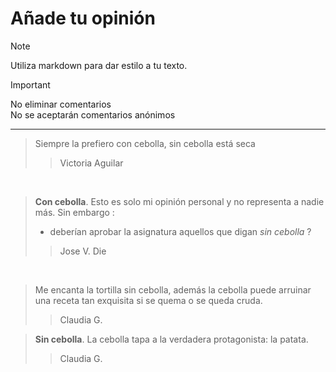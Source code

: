 # Añade tu opinión

> [!NOTE]
> Utiliza markdown para dar estilo a tu texto.


> [!IMPORTANT]
> No eliminar comentarios  
> No se aceptarán comentarios anónimos

---
> Siempre la prefiero con cebolla, sin cebolla está seca
>> Victoria Aguilar

<br>  
  
> **Con cebolla**. Esto es solo mi opinión personal y no representa a nadie más. Sin embargo :
>
>   * deberían aprobar la asignatura aquellos que digan *sin cebolla* ?
>
>>  Jose V. Die

<br>

> Me encanta la tortilla sin cebolla, además la cebolla puede arruinar una receta tan exquisita si se quema o se queda cruda.
>
>> Claudia G.


> **Sin cebolla**. La cebolla tapa a la verdadera protagonista: la patata.
>
>>  Claudia G.
